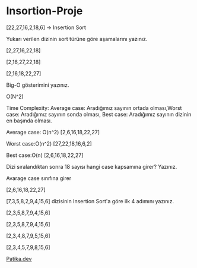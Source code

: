# Insortion-Proje
[22,27,16,2,18,6] -> Insertion Sort

Yukarı verilen dizinin sort türüne göre aşamalarını yazınız.

[2,27,16,22,18]

[2,16,27,22,18]

[2,16,18,22,27]

Big-O gösterimini yazınız.

O(N^2)

Time Complexity: Average case: Aradığımız sayının ortada olması,Worst case: Aradığımız sayının sonda olması, Best case: Aradığımız sayının dizinin en başında olması.

Average case: O(n^2)    [2,6,16,18,22,27]

Worst case:O(n^2)       [27,22,18,16,6,2]

Best case:O(n)          [2,6,16,18,22,27]

Dizi sıralandıktan sonra 18 sayısı hangi case kapsamına girer? Yazınız.

Avarage case sınıfına girer    

[2,6,16,18,22,27]

[7,3,5,8,2,9,4,15,6] dizisinin Insertion Sort'a göre ilk 4 adımını yazınız.

[2,3,5,8,7,9,4,15,6]

[2,3,5,8,7,9,4,15,6]

[2,3,4,8,7,9,5,15,6]

[2,3,4,5,7,9,8,15,6]

[Patika.dev](https://www.patika.dev/tr) 
